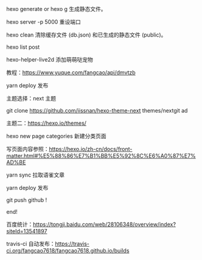 hexo generate or hexo g
生成静态文件。

hexo server -p 5000 重设端口

hexo clean
清除缓存文件 (db.json) 和已生成的静态文件 (public)。

hexo list post

hexo-helper-live2d 添加萌萌哒宠物

教程：https://www.yuque.com/fangcao/api/dmvtzb

yarn deploy 发布

主题选择：next 主题

git clone https://github.com/iissnan/hexo-theme-next themes/nextgit ad

主题二：https://hexo.io/themes/

hexo new page categories 新建分类页面

写页面内容参照：https://hexo.io/zh-cn/docs/front-matter.html#%E5%88%86%E7%B1%BB%E5%92%8C%E6%A0%87%E7%AD%BE

yarn sync 拉取语雀文章

yarn deploy 发布

git push github !

end!

百度统计：https://tongji.baidu.com/web/28106348/overview/index?siteId=13541897

travis-ci 自动发布：https://travis-ci.org/fangcao7618/fangcao7618.github.io/builds

